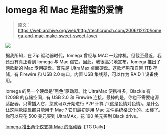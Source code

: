 # Iomega 和 Mac 是甜蜜的爱情

> 原文：<https://web.archive.org/web/http://techcrunch.com/2006/12/20/iomega-and-mac-make-sweet-sweet-love/>

![](img/8d14c66329845186920393aba5ae3a4d.png)

据我所知，在 Zip 驱动器时代，Iomega 曾经与 MAC 一起停机。但截至最近，我还没有真正看到 Iomega 与 Mac 踢它。因此，我很高兴地宣布，Iomega 推出了两款新的 Mac 专用硬盘。首先是 UltraMax 桌面硬盘。这款坏男孩自带 1TB 存储，有 Firewire 和 USB 2.0 端口，内置 USB 集线器，可以作为 RAID 1 设备使用。

Iomega 的另一个硬盘是“黑色”驱动器。比 UltraMax 便携得多，Blackie 有 120GB 的存储空间，有 USB 2.0 和 Firewire 连接。最棒的是，你也不需要电源适配器。只需插入它，您就可以开始进行 P2P 计算了(这是色情对色情)。是什么让这两款硬盘都只能用于 Mac？它们最初是用 Mac 文件系统格式化的。太棒了。你可以只花 500 美元买到 UltraMAx，花 190 美元买到 Black drive。

[Iomega 推出两个仅支持 Mac 的驱动器](https://web.archive.org/web/20150120152945/http://www.tgdaily.com/2006/12/19/iomega_mac_drives/)【TG Daily】